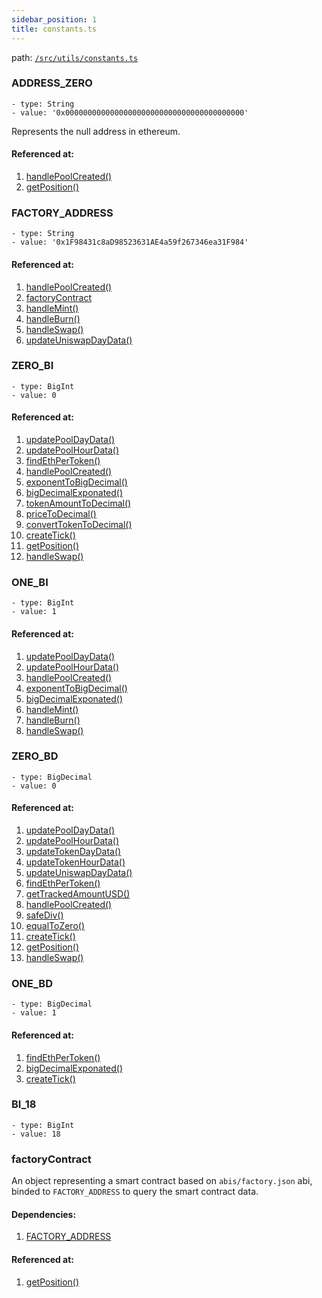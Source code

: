 ```yaml
---
sidebar_position: 1
title: constants.ts
---
```


path: [`/src/utils/constants.ts`](https://github.com/Uniswap/v3-subgraph/blob/main/src/utils/constants.ts)

### ADDRESS_ZERO
```
- type: String
- value: '0x0000000000000000000000000000000000000000'
```
Represents the null address in ethereum.

#### Referenced at:
1. [handlePoolCreated()](../mappings/factory.ts#handlepoolcreated)
2. [getPosition()](../mappings/position-manager.ts#getposition)

### FACTORY_ADDRESS
```
- type: String
- value: '0x1F98431c8aD98523631AE4a59f267346ea31F984'
```

#### Referenced at:
1. [handlePoolCreated()](../mappings/factory.ts#handlepoolcreated)
2. [factoryContract](#factorycontract)
3. [handleMint()](../mappings/core.ts#handlemint)
4. [handleBurn()](../mappings/core.ts#handleburn)
5. [handleSwap()](../mappings/core.ts#handleswap)
6. [updateUniswapDayData()](./intervalUpdates.ts#updateuniswapdaydata)

### ZERO_BI
```
- type: BigInt
- value: 0
```

#### Referenced at:
1. [updatePoolDayData()](./intervalUpdates.ts#updatepooldaydata)
2. [updatePoolHourData()](./intervalUpdates.ts#updatepoolhourdata)
3. [findEthPerToken()](./pricing.ts#findethpertoken)
4. [handlePoolCreated()](../mappings/factory.ts#handlepoolcreated)
5. [exponentToBigDecimal()](./index.ts#exponenttobigdecimal)
6. [bigDecimalExponated()](./index.ts#bigdecimalexponated)
7. [tokenAmountToDecimal()](./index.ts#tokenamounttodecimal)
8. [priceToDecimal()](./index.ts#pricetodecimal)
9. [convertTokenToDecimal()](./index.ts#converttokentodecimal)
10. [createTick()](./tick.ts#createtick)
11. [getPosition()](../mappings/position-manager.ts#getposition)
12. [handleSwap()](../mappings/core.ts#handleswap)

### ONE_BI
```
- type: BigInt
- value: 1
```

#### Referenced at:
1. [updatePoolDayData()](./intervalUpdates.ts#updatepooldaydata)
2. [updatePoolHourData()](./intervalUpdates.ts#updatepoolhourdata)
3. [handlePoolCreated()](../mappings/factory.ts#handlepoolcreated)
4. [exponentToBigDecimal()](./index.ts#exponenttobigdecimal)
5. [bigDecimalExponated()](./index.ts#bigdecimalexponated)
6. [handleMint()](../mappings/core.ts#handlemint)
7. [handleBurn()](../mappings/core.ts#handleburn)
8. [handleSwap()](../mappings/core.ts#handleswap)

### ZERO_BD
```
- type: BigDecimal
- value: 0
```

#### Referenced at:
1. [updatePoolDayData()](./intervalUpdates.ts#updatepooldaydata)
2. [updatePoolHourData()](./intervalUpdates.ts#updatepoolhourdata)
3. [updateTokenDayData()](./intervalUpdates.ts#updatetokendaydata)
4. [updateTokenHourData()](./intervalUpdates.ts#updatetokenhourdata)
5. [updateUniswapDayData()](./intervalUpdates.ts#updateuniswapdaydata)
6. [findEthPerToken()](./pricing.ts#findethpertoken)
7. [getTrackedAmountUSD()](./pricing.ts#gettrackedamountusd)
8. [handlePoolCreated()](../mappings/factory.ts#handlepoolcreated)
9. [safeDiv()](./index.ts#safediv)
10. [equalToZero()](./index.ts#equaltozero)
11. [createTick()](./tick.ts#createtick)
12. [getPosition()](../mappings/position-manager.ts#getposition)
13. [handleSwap()](../mappings/core.ts#handleswap)

### ONE_BD
```
- type: BigDecimal
- value: 1
```

#### Referenced at:
1. [findEthPerToken()](./pricing.ts#findethpertoken)
2. [bigDecimalExponated()](./index.ts#bigdecimalexponated)
3. [createTick()](./tick.ts#createtick)

### BI_18
```
- type: BigInt
- value: 18
```

### factoryContract
An object representing a smart contract based on `abis/factory.json` abi, binded to `FACTORY_ADDRESS` to query the smart contract data.
#### Dependencies:
1. [FACTORY_ADDRESS](#factory_address)

#### Referenced at:
1. [getPosition()](../mappings/position-manager.ts#getposition)